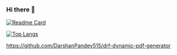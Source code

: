### Hi there 👋

[![Readme Card](https://github-readme-stats.vercel.app/api/pin/?username=anuraghazra&repo=github-readme-stats)]([https://github.com/anuraghazra/github-readme-stats](https://github.com/DarshanPandey515/drf-dynamic-pdf-generator))

[![Top Langs](https://github-readme-stats.vercel.app/api/top-langs/?username=DarshanPandey515&layout=compact)](https://github.com/anuraghazra/github-readme-stats)


https://github.com/DarshanPandey515/drf-dynamic-pdf-generator

